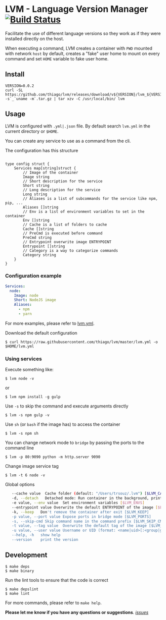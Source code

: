 # LVM - Language Version Manager [![Build Status][travis-image]][travis-url]

Facilitate the use of different language versions so they work as if they
were installed directly on the host.

When executing a command, LVM creates a container with `PWD` mounted with
network `host` by default, creates a "fake" user home to mount on every
command and set `HOME` variable to fake user home.

## Install

    VERSION=0.0.2
    curl -SL https://github.com/thiago/lvm/releases/download/v${VERSION}/lvm_${VERSION}_`uname -s`_`uname -m`.tar.gz | tar xzv -C /usr/local/bin/ lvm

## Usage

LVM is configured with `.yml|.json` file. By default search `lvm.yml` in the
current directory or `$HOME`.

You can create any service to use as a command from the cli.

The configuration has this structure

```golang

type config struct {
    Services map[string]struct {
        // Image of the container
        Image string
        // Short description for the service
        Short string
        // Long description for the service
        Long string
        // Aliases is a list of subcommands for the service like npm, pip, ...
        Aliases []string
        // Env is a list of environment variables to set in the container
        Env []string
        // Cache is a list of folders to cache
        Cache []string
        // PreCmd is executed before command
        PreCmd string
        // Entrypoint overwrite image ENTRYPOINT
        Entrypoint []string
        // Category is a way to categorize commands
        Category string
    }
}
```

### Configuration example

```yaml
Services:
  node:
    Image: node
    Short: NodeJS image
    Aliases:
      - npm
      - yarn
```

For more examples, please refer to [lvm.yml](https://github.com/thiago/lvm/blob/master/lvm.yml).

Download the default configuration

    $ curl https://raw.githubusercontent.com/thiago/lvm/master/lvm.yml -o $HOME/lvm.yml


### Using services

Execute something like:

    $ lvm node -v
or

    $ lvm npm install -g gulp

Use `-s` to skip the command and execute arguments directly

    $ lvm -s npm gulp -v

Use `sh` (or `bash` if the image has) to access the container

    $ lvm -s npm sh

You can change network mode to `bridge` by passing the ports to the command line

    $ lvm -p 80:9090 python -m http.server 9090

Change image service tag

    $ lvm -t 6 node -v

Global options

```sh
   --cache value  Cache folder (default: "/Users/trsouz/.lvm") [$LVM_CACHE]
   -d, --detach   Detached mode: Run container in the background, print new container name. [$LVM_DETACH]
   -e value, --env value  Set environment variables [$LVM_ENVS]
   --entrypoint value Overwrite the default ENTRYPOINT of the image [$LVM_ENTRYPOINT]
   -k, --keep   Don't remove the container after exit [$LVM_KEEP]
   -p value, --port value Expose ports in bridge mode [$LVM_PORTS]
   -s, --skip-cmd Skip command name in the command prefix [$LVM_SKIP_CMD]
   -t value, --tag value  Overwrite the default tag of the image [$LVM_TAG]
   -u value, --user value Username or UID (format: <name|uid>[:<group|gid>]) (default: "$(id -u):$(id -g)") [$LVM_USER]
   --help, -h   show help
   --version    print the version
```

## Development

    $ make deps
    $ make binary

Run the lint tools to ensure that the code is correct

    $ make depslint
    $ make lint

For more commands, please refer to `make help`.

**Please let me know if you have any questions or suggestions**. *[issues](https://github.com/thiago/lvm/issues)*


[travis-image]: https://travis-ci.org/thiago/lvm.svg?branch=master
[travis-url]: https://travis-ci.org/thiago/lvm